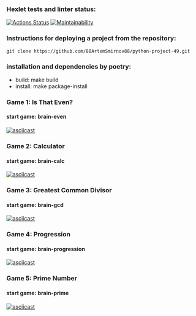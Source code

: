 ### Hexlet tests and linter status:
[![Actions Status](https://github.com/88ArtemSmirnov88/python-project-49/workflows/hexlet-check/badge.svg)](https://github.com/88ArtemSmirnov88/python-project-49/actions)
[![Maintainability](https://api.codeclimate.com/v1/badges/690c101b622ca0a1fdd0/maintainability)](https://codeclimate.com/github/88ArtemSmirnov88/python-project-49/maintainability)
### Instructions for deploying a project from the repository:
`git clone https://github.com/88ArtemSmirnov88/python-project-49.git`
### installation and dependencies by poetry:
* build: make build
* install: make package-install
### Game 1: Is That Even?
#### start game: brain-even
[![asciicast](https://asciinema.org/a/LHu3HSoEubVsgT50NyuVPnCH9.png)](https://asciinema.org/a/LHu3HSoEubVsgT50NyuVPnCH9)
### Game 2: Calculator
#### start game: brain-calc
[![asciicast](https://asciinema.org/a/UrMUBViQFYuML9S5yRaFUfaZy.png)](https://asciinema.org/a/UrMUBViQFYuML9S5yRaFUfaZy)
### Game 3: Greatest Common Divisor
#### start game: brain-gcd
[![asciicast](https://asciinema.org/a/ybVcZ68xBCuvdvDTq8asbhWMO.png)](https://asciinema.org/a/ybVcZ68xBCuvdvDTq8asbhWMO)
### Game 4: Progression
#### start game: brain-progression
[![asciicast](https://asciinema.org/a/FEK0nfJrPUufOHzikAaYacCvu.png)](https://asciinema.org/a/FEK0nfJrPUufOHzikAaYacCvu)
### Game 5: Prime Number
#### start game: brain-prime
[![asciicast](https://asciinema.org/a/6S9WHPEucUjrlts83U72DQQBM.png)](https://asciinema.org/a/6S9WHPEucUjrlts83U72DQQBM)